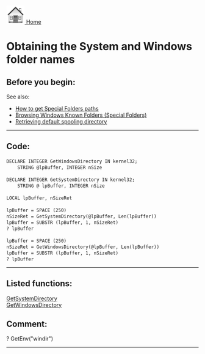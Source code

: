 [<img src="../images/home.png"> Home ](https://github.com/VFPX/Win32API)  

# Obtaining the System and Windows folder names

## Before you begin:
See also: 

* [How to get Special Folders paths](sample_415.md)  
* [Browsing Windows Known Folders (Special Folders)](sample_576.md)  
* [Retrieving default spooling directory](sample_005.md)  
  
***  


## Code:
```foxpro  
DECLARE INTEGER GetWindowsDirectory IN kernel32;
	STRING @lpBuffer, INTEGER nSize

DECLARE INTEGER GetSystemDirectory IN kernel32;
	STRING @ lpBuffer, INTEGER nSize

LOCAL lpBuffer, nSizeRet

lpBuffer = SPACE (250)
nSizeRet = GetSystemDirectory(@lpBuffer, Len(lpBuffer))
lpBuffer = SUBSTR (lpBuffer, 1, nSizeRet)
? lpBuffer

lpBuffer = SPACE (250)
nSizeRet = GetWindowsDirectory(@lpBuffer, Len(lpBuffer))
lpBuffer = SUBSTR (lpBuffer, 1, nSizeRet)
? lpBuffer  
```  
***  


## Listed functions:
[GetSystemDirectory](../libraries/kernel32/GetSystemDirectory.md)  
[GetWindowsDirectory](../libraries/kernel32/GetWindowsDirectory.md)  

## Comment:
? GetEnv("windir")  
  
***  

